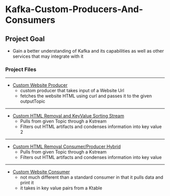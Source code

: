 # Kafka-Custom-Producers-And-Consumers

## Project Goal
- Gain a better understanding of Kafka and its capabilities as well as other services that may integrate with it

### Project Files
-------------
- [Custom Website Producer](KafkaCustoms/src/main/java/edu/nwmsu/indStudy/kafka/fraudDetector/WebsiteProcesserProducer.java)
  - custom producer that takes input of a Website Url
  - fetches the website HTML using curl and passes it to the given outputTopic


-------------
- [Custom HTML Removal and KeyValue Sorting Stream](KafkaCustoms/src/main/java/edu/nwmsu/indStudy/kafka/fraudDetector/WebsiteWordCountFilterStream.java)
  - Pulls from given Topic through a Kstream
  - Filters out HTML artifacts and condenses information into key value 2


-------------
- [Custom HTML Removal Consumer/Producer Hybrid ](KafkaCustoms/src/main/java/edu/nwmsu/indStudy/kafka/fraudDetector/WebsiteHTMLRemovalCP.java)
  - Pulls from given Topic through a Kstream
  - Filters out HTML artifacts and condenses information into key value 


-------------
- [Custom Website Consumer](KafkaCustoms/src/main/java/edu/nwmsu/indStudy/kafka/fraudDetector/WebsiteConsumer.java)
  - not much different than a standard consumer in that it pulls data and print it
  - it takes in key value pairs from a Ktable
  

